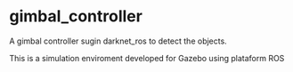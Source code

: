 # gimbal_controller
A gimbal controller sugin darknet_ros to detect the objects.

This is a simulation enviroment developed for Gazebo using plataform ROS
